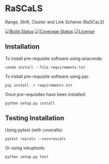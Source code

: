 # RaSCaLS
Range, Shift, Cluster and Link Scheme (RaSCaLS)

[![Build Status](https://www.travis-ci.com/moeyensj/RaSCaLS.svg?token=sWjpnqPgpHyuq3j7qPuj&branch=master)](https://www.travis-ci.com/moeyensj/RaSCaLS)
[![Coverage Status](https://coveralls.io/repos/github/moeyensj/RaSCaLS/badge.svg?t=Eu0phN)](https://coveralls.io/github/moeyensj/RaSCaLS)
[![License](https://img.shields.io/badge/License-BSD%203--Clause-blue.svg)](https://opensource.org/licenses/BSD-3-Clause)

## Installation
To install pre-requisite software using anaconda: 

```conda install --file requirements.txt```

To install pre-requisite software using pip:

```pip install -r requirements.txt```

Once pre-requisites have been installed:

```python setup.py install```

## Testing Installation

Using pytest (with coveralls):

```pytest rascals --cov=rascals```

Or using setuptools:

```python setup.py test```
